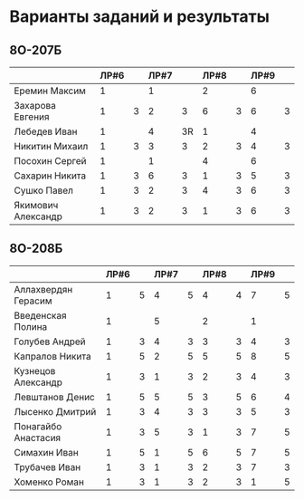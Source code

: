 # Варианты заданий и результаты

## 8О-207Б
|                     | ЛР#6 |   | ЛР#7 |   | ЛР#8 |   | ЛР#9 |   |
|---------------------|------|---|------|---|------|---|------|---|
| Еремин Максим       | 1    |   |  1   |   |  2   |   |  6   |   |
| Захарова Евгения    | 1    | 3 |  2   | 3 |  6   | 3 |  6   | 3 |
| Лебедев Иван        | 1    |   |  4   | 3R|  1   |   |  4   |   |
| Никитин Михаил      | 1    | 3 |  3   | 3 |  2   | 3 |  4   | 3 |
| Посохин Сергей      | 1    |   |  1   |   |  4   |   |  6   |   |
| Сахарин Никита      | 1    | 3 |  6   | 3 |  1   | 3 |  5   | 3 |
| Сушко Павел         | 1    | 3 |  2   | 3 |  4   | 3 |  6   | 3 |
| Якимович Александр  | 1    | 3 |  2   | 3 |  1   | 3 |  6   | 3 |

## 8О-208Б
|                     | ЛР#6 |   | ЛР#7 |   | ЛР#8 |   | ЛР#9 |   |
|---------------------|------|---|------|---|------|---|------|---|
| Аллахвердян Герасим | 1    | 5 |  4   | 5 |  4   | 4 |  7   | 5 |
| Введенская Полина   | 1    |   |  5   |   |  2   |   |  1   |   |
| Голубев Андрей      | 1    | 3 |  4   | 3 |  3   | 3 |  4   | 3 |
| Капралов Никита     | 1    | 5 |  2   | 5 |  5   | 5 |  8   | 5 |
| Кузнецов Александр  | 1    | 3 |  1   | 3 |  2   | 3 |  4   | 3 |
| Левштанов Денис     | 1    | 5 |  5   | 5 |  3   | 5 |  6   | 4 |
| Лысенко Дмитрий     | 1    | 3 |  4   | 3 |  3   | 3 |  5   | 3 |
| Понагайбо Анастасия | 1    | 3 |  5   | 3 |  1   | 3 |  7   | 5 |
| Симахин Иван        | 1    | 5 |  1   | 5 |  6   | 5 |  7   | 5 |
| Трубачев Иван       | 1    | 3 |  1   | 3 |  2   | 3 |  7   | 3 |
| Хоменко Роман       | 1    | 3 |  1   | 3 |  2   | 3 |  1   | 5 |

